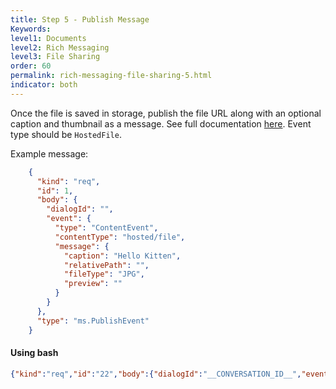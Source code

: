 ```yaml
---
title: Step 5 - Publish Message
Keywords:
level1: Documents
level2: Rich Messaging
level3: File Sharing
order: 60
permalink: rich-messaging-file-sharing-5.html
indicator: both
---
```


Once the file is saved in storage, publish the file URL along with an optional caption and thumbnail as a message. See full documentation [here](https://developers.liveperson.com/consumer-int-msg-reqs.html). Event type should be `HostedFile`.

Example message:

```json
	{
	  "kind": "req",
	  "id": 1,
	  "body": {
	    "dialogId": "",
	    "event": {
	      "type": "ContentEvent",
	      "contentType": "hosted/file",
	      "message": {
	        "caption": "Hello Kitten",
	        "relativePath": "",
	        "fileType": "JPG",
	        "preview": ""
	      }
	    }
	  },
	  "type": "ms.PublishEvent"
	}
```

#### Using bash

```json
{"kind":"req","id":"22","body":{"dialogId":"__CONVERSATION_ID__","event":{"type":"ContentEvent","message":{"caption":"LivePerson logo","relativePath":"__relative_path__","fileType":"PNG","preview":"data:image/png;base64,<Base64Image>"},"contentType":"hosted/file"}},"type":"ms.PublishEvent"}
```
